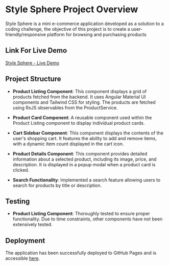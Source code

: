 # Style Sphere Project Overview
Style Sphere is a mini e-commerce application developed as a solution to a coding challenge, the objective of this project is to create a user-friendly/responsive platform for browsing and purchasing products
## Link For Live Demo

[Style Sphere - Live Demo](https://maaqoul.github.io/style-sphere)

## Project Structure

- **Product Listing Component**: This component displays a grid of products fetched from the backend. It uses Angular Material UI components and Tailwind CSS for styling. The products are fetched using RxJS observables from the ProductService.

- **Product Card Component**: A reusable component used within the Product Listing component to display individual product cards.

- **Cart Sidebar Component**: This component displays the contents of the user's shopping cart. It features the ability to add and remove items, with a dynamic item count displayed in the cart icon.

- **Product Details Component**: This component provides detailed information about a selected product, including its image, price, and description. It is displayed in a popup modal when a product card is clicked.

- **Search Functionality**: Implemented a search feature allowing users to search for products by title or description.

## Testing

- **Product Listing Component**: Thoroughly tested to ensure proper functionality. Due to time constraints, other components have not been extensively tested.

## Deployment

The application has been successfully deployed to GitHub Pages and is accessible [here](https://maaqoul.github.io/style-sphere).
